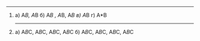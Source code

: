    _             _ _     _         _        _
1. а) А*В, А*В  б)  А*В , А*В, А*В в) А*В г) А*В
      _ _    _   _  _          _    _ _ _    _ _      _
2. а) А*В*С, А*В*С, А*В*С, А*В*С б) А*В*С, А*В*С, А*В*С, А*В*С
